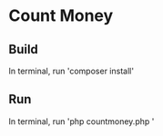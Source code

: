 # Count Money

## Build
In terminal, run 'composer install'

## Run
In terminal, run 'php countmoney.php <arg>'
